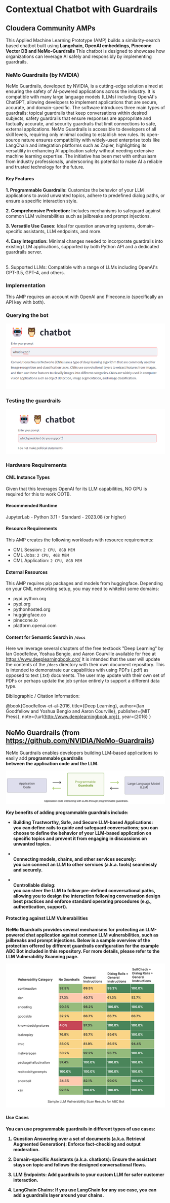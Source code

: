 # Contextual Chatbot with Guardrails
## Cloudera Community AMPs

This Applied Machine Learning Prototype (AMP) builds a similarity-search based chatbot built using <b>Langchain, OpenAI embeddings, Pinecone Vector DB and NeMo-Guardrails</b> This chatbot is designed to showcase how organizations can leverage AI safely and responsibly by implementing guardrails.

### NeMo Guardrails (by NVIDIA)
NeMo Guardrails, developed by NVIDIA, is a cutting-edge solution aimed at ensuring the safety of AI-powered applications across the industry. It is compatible with many large language models (LLMs) including OpenAI's ChatGPT, allowing developers to implement applications that are secure, accurate, and domain-specific. The software introduces three main types of guardrails: topical guardrails that keep conversations within desired subjects, safety guardrails that ensure responses are appropriate and factually accurate, and security guardrails that limit connections to safe, external applications. NeMo Guardrails is accessible to developers of all skill levels, requiring only minimal coding to establish new rules. Its open-source nature ensures compatibility with widely-used enterprise tools like LangChain and integration platforms such as Zapier, highlighting its versatility in enhancing AI application safety without needing extensive machine learning expertise. The initiative has been met with enthusiasm from industry professionals, underscoring its potential to make AI a reliable and trusted technology for the future.

#### Key Features
<b>1. Programmable Guardrails:</b> Customize the behavior of your LLM applications to avoid unwanted topics, adhere to predefined dialog paths, or ensure a specific interaction style.


<b>2. Comprehensive Protection:</b> Includes mechanisms to safeguard against common LLM vulnerabilities such as jailbreaks and prompt injections.


<b>3. Versatile Use Cases:</b> Ideal for question answering systems, domain-specific assistants, LLM endpoints, and more.


<b>4. Easy Integration:</b> Minimal changes needed to incorporate guardrails into existing LLM applications, supported by both Python API and a dedicated guardrails server.


<br>5. Supported LLMs:</b> Compatible with a range of LLMs including OpenAI's GPT-3.5, GPT-4, and others.


### Implementation
This AMP requires an account with OpenAI and Pinecone.io (specifically an API key with both).

<h3> Querying the bot</h3>
<img src="assets/query.png" />

<h3>Testing the guardrails</h3>
<img src="assets/guardrails.png" />

####

### Hardware Requirements
#### CML Instance Types
Given that this leverages OpenAI for its LLM capabilities, NO GPU is required for this to work OOTB.

#### Recommended Runtime
JupyterLab - Python 3.11 - Standard - 2023.08 (or higher)

#### Resource Requirements
This AMP creates the following workloads with resource requirements:
- CML Session: `2 CPU, 8GB MEM`
- CML Jobs: `2 CPU, 4GB MEM`
- CML Application: `2 CPU, 8GB MEM`

#### External Resources
This AMP requires pip packages and models from huggingface. Depending on your CML networking setup, you may need to whitelist some domains:
- pypi.python.org
- pypi.org
- pythonhosted.org
- huggingface.co
- pinecone.io
- platform.openai.com 


#### Content for Semantic Search in `/docs`

Here we leverage several chapters of the free textbook "Deep Learning" by Ian Goodfellow, Yoshua Bengio, and Aaron Courville available for free at https://www.deeplearningbook.org/
It is intended that the user will update the contents of the `/docs` directory with their own document repository. This is intended to demonstrate our capabilities with using PDFs (.pdf) as opposed to text (.txt) documents. The user may update with their own set of PDFs or perhaps update the job syntax entirely to support a different data type.

Bibliographic / Citation Information:

@book{Goodfellow-et-al-2016,
    title={Deep Learning},
    author={Ian Goodfellow and Yoshua Bengio and Aaron Courville},
    publisher={MIT Press},
    note={\url{http://www.deeplearningbook.org}},
    year={2016}
}

## NeMo Guardrails (from https://github.com/NVIDIA/NeMo-Guardrails)

NeMo Guardrails enables developers building LLM-based applications to easily add <b>programmable guardrails</br> between the application code and the LLM.

![](/assets/programmable_guardrails.png)

Key benefits of adding programmable guardrails include:

- <b>Building Trustworthy, Safe, and Secure LLM-based Applications:</br> you can define rails to guide and safeguard conversations; you can choose to define the behavior of your LLM-based application on specific topics and prevent it from engaging in discussions on unwanted topics.

- <br>Connecting models, chains, and other services securely:</br> you can connect an LLM to other services (a.k.a. tools) seamlessly and securely.

- <br>Controllable dialog:</br> you can steer the LLM to follow pre-defined conversational paths, allowing you to design the interaction following conversation design best practices and enforce standard operating procedures (e.g., authentication, support).

#### Protecting against LLM Vulnerabilities
NeMo Guardrails provides several mechanisms for protecting an LLM-powered chat application against common LLM vulnerabilities, such as jailbreaks and prompt injections. Below is a sample overview of the protection offered by different guardrails configuration for the example ABC Bot included in this repository. For more details, please refer to the LLM Vulnerability Scanning page.

![](/assets/abc-llm-vulnerability-scan-results.png)

#### Use Cases
You can use programmable guardrails in different types of use cases:

1. <b>Question Answering over a set of documents (a.k.a. Retrieval Augmented Generation):</b> Enforce fact-checking and output moderation.

2. <b>Domain-specific Assistants (a.k.a. chatbots):</b> Ensure the assistant stays on topic and follows the designed conversational flows.

3. <b>LLM Endpoints:</b> Add guardrails to your custom LLM for safer customer interaction.

4. <b>LangChain Chains:</b> If you use LangChain for any use case, you can add a guardrails layer around your chains.
